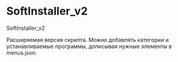 # SoftInstaller_v2
SoftInstaller_v2

Расширяемая версия скрипта. Можно добавлять категории и устанавливаемые программы, дописывая нужные элементы в menus.json.
